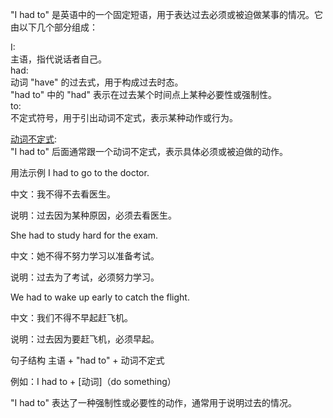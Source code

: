 "I had to" 是英语中的一个固定短语，用于表达过去必须或被迫做某事的情况。它由以下几个部分组成：

I:  
主语，指代说话者自己。  
had:  
动词 "have" 的过去式，用于构成过去时态。  
"had to" 中的 "had" 表示在过去某个时间点上某种必要性或强制性。  
to:  
不定式符号，用于引出动词不定式，表示某种动作或行为。

[动词不定式](./infinitive_verb.md):  
"I had to" 后面通常跟一个动词不定式，表示具体必须或被迫做的动作。

用法示例
I had to go to the doctor.

中文：我不得不去看医生。

说明：过去因为某种原因，必须去看医生。

She had to study hard for the exam.

中文：她不得不努力学习以准备考试。

说明：过去为了考试，必须努力学习。

We had to wake up early to catch the flight.

中文：我们不得不早起赶飞机。

说明：过去因为要赶飞机，必须早起。

句子结构
主语 + "had to" + 动词不定式

例如：I had to + [动词]（do something）

"I had to" 表达了一种强制性或必要性的动作，通常用于说明过去的情况。